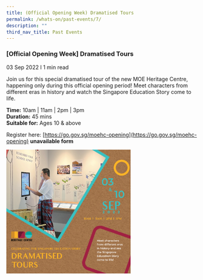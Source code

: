 ```yaml
---
title: (Official Opening Week) Dramatised Tours
permalink: /whats-on/past-events/7/
description: ""
third_nav_title: Past Events
---
```

### **[Official Opening Week] Dramatised Tours**
03 Sep 2022 I 1 min read

Join us for this special dramatised tour of the new MOE Heritage Centre, happening only during this official opening period! Meet characters from different eras in history and watch the Singapore Education Story come to life.

**Time:** 10am | 11am | 2pm | 3pm<br>
**Duration:** 45 mins<br>
**Suitable for:** Ages 10 & above

Register here: [https://go.gov.sg/moehc-opening](https://go.gov.sg/moehc-opening) **unavailable form**

<p><a href="https://staging.d1yxymztqoj7qn.amplifyapp.com/images/pastevent7.png">  
<img style="width:65%" src="/images/pastevent7.png">  
</a></p>